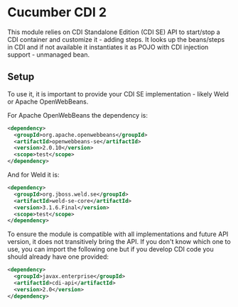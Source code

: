 Cucumber CDI 2
==============

This module relies on CDI Standalone Edition (CDI SE) API to start/stop a CDI container
and customize it - adding steps. It looks up the beans/steps in CDI and if not available
it instantiates it as POJO with CDI injection support - unmanaged bean.

## Setup

To use it, it is important to provide your CDI SE implementation - likely Weld or Apache OpenWebBeans.

For Apache OpenWebBeans the dependency is:

```xml
<dependency>
  <groupId>org.apache.openwebbeans</groupId>
  <artifactId>openwebbeans-se</artifactId>
  <version>2.0.10</version>
  <scope>test</scope>
</dependency>

```

And for Weld it is:

```xml
<dependency>
  <groupId>org.jboss.weld.se</groupId>
  <artifactId>weld-se-core</artifactId>
  <version>3.1.6.Final</version>
  <scope>test</scope>
</dependency>
```

To ensure the module is compatible with all implementations and future API version, it does not transitively bring the API.
If you don't know which one to use, you can import the following one but if you develop CDI code you should already have one provided:

```xml
<dependency>
  <groupId>javax.enterprise</groupId>
  <artifactId>cdi-api</artifactId>
  <version>2.0</version>
</dependency>
```
